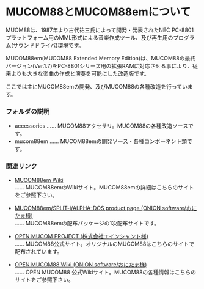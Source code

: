 # MUCOM88とMUCOM88emについて

MUOM88は、1987年より古代祐三氏によって開発・発表されたNEC PC-8801プラットフォーム用のMML形式による音楽作成ツール、及び再生用のプログラム(サウンドドライバ)環境です。<br>

MUCOM88em(MUCOM88 Extended Memory Edition)は、MUCOM88の最終バージョン(Ver.1.7)をPC-8801シリーズ用の拡張RAMに対応させる事により、従来よりも大きな楽曲の作成と演奏を可能にした改造版です。<br>

ここでは主にMUCOM88emの開発、及びMUCOM88の各種改造を行っています。

### フォルダの説明

- accessories …… MUCOM88アクセサリ。MUCOM88の各種改造ソースです。
- mucom88em …… MUCOM88emの開発ソース・各種コンポーネント類です。

### 関連リンク

- [MUCOM88em Wiki](https://github.com/MUCOM88/mucom88/wiki)<br>
   …… MUCOM88emのWikiサイト。MUCOM88emの詳細はこちらのサイトをご参照下さい。

- [MUCOM88em/SPLIT-i/ALPHA-DOS product page (ONION software/おにたま様)](https://onitama.tv/alphados/)<br>
   …… MUCOM88emの配布パッケージの1次配布サイトです。

- [OPEN MUCOM PROJECT (株式会社エインシャント様)](https://www.ancient.co.jp/~mucom88)<br>
   …… MUCOM88公式サイト。オリジナルのMUCOM88はこちらのサイトで配布されています。

- [OPEN MUCOM88 Wiki (ONION software/おにたま様)](https://github.com/onitama/mucom88/wiki)<br>
   …… OPEN MUCOM88 公式Wikiサイト。MUCOM88の各種情報はこちらのサイトをご参照下さい。
